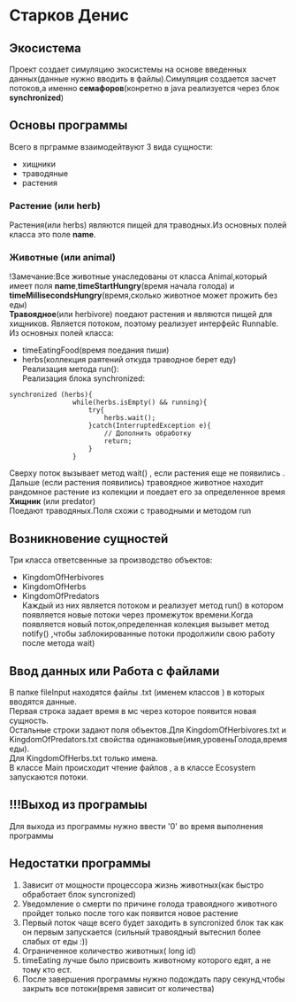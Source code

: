 # Старков Денис  
  
  
## Экосистема  
Проект создает симуляцию экосистемы на основе введенных данных(данные нужно вводить в файлы).Симуляция создается засчет потоков,а именно **семафоров**(конретно в java реализуется через блок **synchronized**)  
  
## Основы программы  
Всего в прграмме взаимодейтвуют 3 вида сущности:  
- хищники  
- траводяные  
- растения  
### Растение (или herb)  
 Растения(или herbs) являются пищей для траводных.Из основных полей класса это поле **name**.  
### Животные (или animal)  
!Замечание:Все животные унаследованы от класса Animal,который имеет поля **name**,**timeStartHungry**(время начала голода) и **timeMillisecondsHungry**(время,сколько животное может прожить без еды)  
 **Травоядное**(или herbivore) поедают растения и являются пищей для хищников. Является потоком, поэтому реализует интерфейс Runnable. Из основных полей класса:  
- timeEatingFood(время поедания пиши)  
- herbs(коллекция раятений откуда траводное берет еду)  
Реализация метода run():  
Реализация блока synchronized:  
```
synchronized (herbs){
                while(herbs.isEmpty() && running){
                    try{
                        herbs.wait();
                    }catch(InterruptedException e){
                        // Дополнить обработку
                        return;
                    }
                }
```
Сверху поток вызывает метод wait() , если растения еще не появились .  
Дальше (если растения появились) травоядное животное находит рандомное растение из колекции и поедает его за определенное время  
**Хищник** (или predator)  
Поедают траводяных.Поля схожи с траводными и методом run  
## Возникновение сущностей  
Три класса ответсвенные за производство объектов:  
- KingdomOfHerbivores  
- KingdomOfHerbs  
- KingdomOfPredators  
Каждый из них является потоком и реализует метод run() в котором появляется новые потоки через промежуток времени.Когда появляется новый поток,определенная колекция вызывет метод notify() ,чтобы заблокированные потоки продолжили свою работу после метода wait)  
## Ввод данных или Работа с файлами  
В папке fileInput находятся файлы .txt (именем классов ) в которых вводятся данные.  
Первая строка задает время в мс через которое появится новая сущность.  
Остальные строки задают поля объектов.Для KingdomOfHerbivores.txt и KingdomOfPredators.txt свойства одинаковые(имя,уровеньГолода,время еды).  
Для KingdomOfHerbs.txt только имена.  
В классе Main происходит чтение файлов , а в классе Ecosystem запускаются потоки.  
## !!!Выход из програмыы  
Для выхода из программы нужно ввести '0' во время выполнения программы  
## Недостатки программы  
1. Зависит от мощности процессора жизнь животных(как быстро обработает блок syncronized)  
2. Уведомление о смерти по причине голода травоядного животного пройдет только после того как появится новое растение  
3. Первый поток чаще всего будет заходить в syncronized блок так как он первым запускается (сильный травоядный вытеснил более слабых от еды :))  
4. Ограниченное количество животных( long id)  
5. timeEating лучше было присвоить животному которого едят, а не тому кто ест.  
6. После завершения программы нужно подождать пару секунд,чтобы закрыть все потоки(время зависит от количества)  
